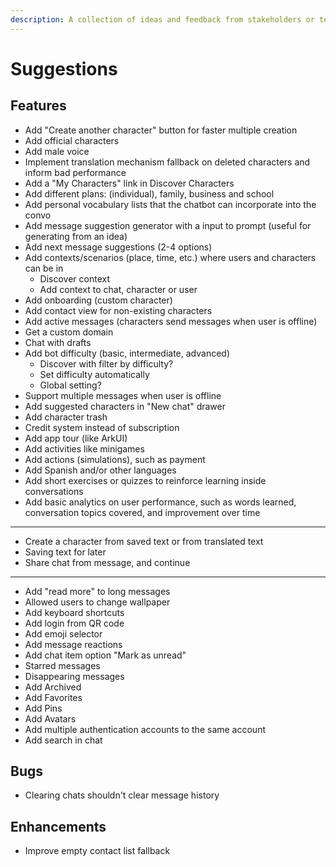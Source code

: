 ```yaml
---
description: A collection of ideas and feedback from stakeholders or team members.
---
```


# Suggestions

## Features

- Add "Create another character" button for faster multiple creation
- Add official characters
- Add male voice
- Implement translation mechanism fallback on deleted characters and inform bad performance
- Add a "My Characters" link in Discover Characters
- Add different plans: (individual), family, business and school
- Add personal vocabulary lists that the chatbot can incorporate into the convo
- Add message suggestion generator with a input to prompt (useful for generating from an idea)
- Add next message suggestions (2-4 options)
- Add contexts/scenarios (place, time, etc.) where users and characters can be in
  - Discover context
  - Add context to chat, character or user
- Add onboarding (custom character)
- Add contact view for non-existing characters
- Add active messages (characters send messages when user is offline)
- Get a custom domain
- Chat with drafts
- Add bot difficulty (basic, intermediate, advanced)
  - Discover with filter by difficulty?
  - Set difficulty automatically
  - Global setting?
- Support multiple messages when user is offline
- Add suggested characters in "New chat" drawer
- Add character trash
- Credit system instead of subscription
- Add app tour (like ArkUI)
- Add activities like minigames
- Add actions (simulations), such as payment
- Add Spanish and/or other languages
- Add short exercises or quizzes to reinforce learning inside conversations
- Add basic analytics on user performance, such as words learned, conversation topics covered, and improvement over time
- ---
- Create a character from saved text or from translated text
- Saving text for later
- Share chat from message, and continue
- ---
- Add "read more" to long messages
- Allowed users to change wallpaper
- Add keyboard shortcuts
- Add login from QR code
- Add emoji selector
- Add message reactions
- Add chat item option "Mark as unread"
- Starred messages
- Disappearing messages
- Add Archived
- Add Favorites
- Add Pins
- Add Avatars
- Add multiple authentication accounts to the same account
- Add search in chat

## Bugs

- Clearing chats shouldn't clear message history

## Enhancements

- Improve empty contact list fallback
